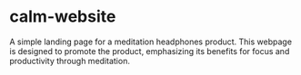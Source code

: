 # calm-website
A simple landing page for a meditation headphones product. This webpage is designed to promote the product, emphasizing its benefits for focus and productivity through meditation.
